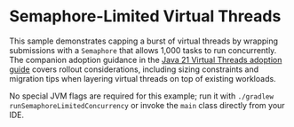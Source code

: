 # Semaphore-Limited Virtual Threads

This sample demonstrates capping a burst of virtual threads by wrapping submissions with a `Semaphore` that allows 1,000 tasks to run concurrently. The companion adoption guidance in the [Java 21 Virtual Threads adoption guide](https://docs.oracle.com/en/java/javase/21/core/virtual-threads.html#GUID-80A127EA-0843-41E1-A0D4-9449A872F9D6) covers rollout considerations, including sizing constraints and migration tips when layering virtual threads on top of existing workloads.

No special JVM flags are required for this example; run it with `./gradlew runSemaphoreLimitedConcurrency` or invoke the `main` class directly from your IDE.
